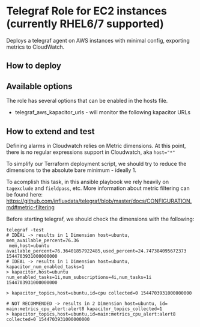 # Telegraf Role for EC2 instances (currently RHEL6/7 supported)


Deploys a telegraf agent on AWS instances with minimal config, exporting metrics to CloudWatch.

## How to deploy


## Available options


The role has several options that can be enabled in the hosts file.

- telegraf_aws_kapacitor_urls - will monitor the following kapacitor URLs


## How to extend and test 

Defining alarms in Cloudwatch relies on Metric dimensions. At this point, there is no regular expressions support
in Cloudwatch, aka `host="*"`


To simplify our Terraform deployment script, we should try to reduce the dimensions to the absolute bare minimum - ideally 1.

To acomplish this task, in this ansible playbook we rely heavily on `tagexclude` and `fieldpass`, etc.
More information about metric filtering can be found here: 
https://github.com/influxdata/telegraf/blob/master/docs/CONFIGURATION.md#metric-filtering



Before starting telegraf, we should check the dimensions with the following:

```
telegraf -test 
# IDEAL -> results in 1 Dimension host=ubuntu, mem_available_percent=76.36
 mem,host=ubuntu available_percent=76.36401857922485,used_percent=24.747384095672373 1544703931000000000
# IDEAL -> results in 1 Dimension host=ubuntu, kapacitor_num_enabled_tasks=1
> kapacitor,host=ubuntu num_enabled_tasks=1i,num_subscriptions=4i,num_tasks=1i 1544703931000000000

> kapacitor_topics,host=ubuntu,id=cpu collected=0 1544703931000000000

# NOT RECOMMENDED -> results in 2 Dimension host=ubuntu, id= main:metrics_cpu_alert:alert8 kapacitor_topics_collected=1
> kapacitor_topics,host=ubuntu,id=main:metrics_cpu_alert:alert8 collected=0 1544703931000000000

```


